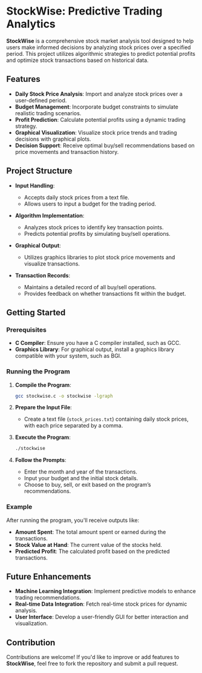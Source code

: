 # StockWise: Predictive Trading Analytics

**StockWise** is a comprehensive stock market analysis tool designed to help users make informed decisions by analyzing stock prices over a specified period. This project utilizes algorithmic strategies to predict potential profits and optimize stock transactions based on historical data.

## Features

- **Daily Stock Price Analysis**: Import and analyze stock prices over a user-defined period.
- **Budget Management**: Incorporate budget constraints to simulate realistic trading scenarios.
- **Profit Prediction**: Calculate potential profits using a dynamic trading strategy.
- **Graphical Visualization**: Visualize stock price trends and trading decisions with graphical plots.
- **Decision Support**: Receive optimal buy/sell recommendations based on price movements and transaction history.

## Project Structure

- **Input Handling**: 
  - Accepts daily stock prices from a text file.
  - Allows users to input a budget for the trading period.
  
- **Algorithm Implementation**:
  - Analyzes stock prices to identify key transaction points.
  - Predicts potential profits by simulating buy/sell operations.
  
- **Graphical Output**:
  - Utilizes graphics libraries to plot stock price movements and visualize transactions.
  
- **Transaction Records**:
  - Maintains a detailed record of all buy/sell operations.
  - Provides feedback on whether transactions fit within the budget.

## Getting Started

### Prerequisites

- **C Compiler**: Ensure you have a C compiler installed, such as GCC.
- **Graphics Library**: For graphical output, install a graphics library compatible with your system, such as BGI.

### Running the Program

1. **Compile the Program**:
   ```bash
   gcc stockwise.c -o stockwise -lgraph
   ```
2. **Prepare the Input File**:
   - Create a text file (`stock_prices.txt`) containing daily stock prices, with each price separated by a comma.
   
3. **Execute the Program**:
   ```bash
   ./stockwise
   ```
4. **Follow the Prompts**:
   - Enter the month and year of the transactions.
   - Input your budget and the initial stock details.
   - Choose to buy, sell, or exit based on the program’s recommendations.

### Example

After running the program, you'll receive outputs like:

- **Amount Spent**: The total amount spent or earned during the transactions.
- **Stock Value at Hand**: The current value of the stocks held.
- **Predicted Profit**: The calculated profit based on the predicted transactions.

## Future Enhancements

- **Machine Learning Integration**: Implement predictive models to enhance trading recommendations.
- **Real-time Data Integration**: Fetch real-time stock prices for dynamic analysis.
- **User Interface**: Develop a user-friendly GUI for better interaction and visualization.

## Contribution

Contributions are welcome! If you'd like to improve or add features to **StockWise**, feel free to fork the repository and submit a pull request.
